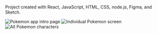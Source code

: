 Project created with React, JavaScript, HTML, CSS, node.js, Figma, and Sketch.

<img src="./images/landing-page.png" alt="Pokemon app intro page" />

<img src="./images/Single-Pokemon.png" alt="Individual Pokemon screen"/>

<img src="./images/Pokemon-Poster.png" alt="All Pokemon characters"/>
